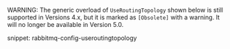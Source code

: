 WARNING: The generic overload of `UseRoutingTopology` shown below is still supported in Versions 4.x, but it is marked as `[Obsolete]` with a warning. It will no longer be available in Version 5.0.


snippet: rabbitmq-config-useroutingtopology